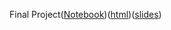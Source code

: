 Final Project([Notebook](http://localhost:8990/lab/tree/Desktop/EconGrowth/EconGrowthUG-Fall-2022-GROUP-NAME-TOPIC/EmpiricalProject.ipynb))([html](http://localhost:8990/lab/workspaces/auto-R/tree/Desktop/EconGrowth/EconGrowthUG-Fall-2022-GROUP-NAME-TOPIC/EmpiricalProject-3.html))([slides](http://localhost:8990/notebooks/Desktop/EconGrowth/EconGrowthUG-Fall-2022-GROUP-NAME-TOPIC/EmpiricalProject.ipynb#/slide-0-0))